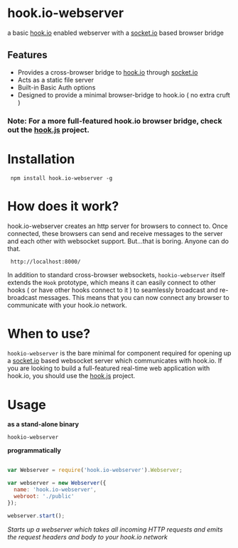 # hook.io-webserver

a basic [hook.io](http://hook.io) enabled webserver with a [socket.io](http://socket.io)  based browser bridge

## Features

  - Provides a cross-browser bridge to [hook.io](http://hook.io) through [socket.io](http://socket.io)
  - Acts as a static file server
  - Built-in Basic Auth options
  - Designed to provide a minimal browser-bridge to hook.io ( no extra cruft )

### Note: For a more full-featured hook.io browser bridge, check out the [hook.js](http://github.com/hookio/hook.js/) project.

# Installation

     npm install hook.io-webserver -g

# How does it work?

hook.io-webserver creates an http server for browsers to connect to. Once connected, these browsers can send and receive messages to the server and each other with websocket support. But...that is boring. Anyone can do that. 

     http://localhost:8000/

In addition to standard cross-browser websockets, `hookio-webserver` itself extends the `Hook` prototype, which means it can easily connect to other hooks ( or have other hooks connect to it ) to seamlessly broadcast and re-broadcast messages. This means that you can now connect any browser to communicate with your hook.io network.

# When to use?

`hookio-webserver` is the bare minimal for component required for opening up a [socket.io](http://socket.io) based websocket server which communicates with hook.io. If you are looking to build a full-featured real-time web application with hook.io, you should use the [hook.js](http://github.com/hookio/hook.js/) project.

# Usage

**as a stand-alone binary**

    hookio-webserver
    
**programmatically**

``` javascript
    
var Webserver = require('hook.io-webserver').Webserver;

var webserver = new Webserver({
  name: 'hook.io-webserver',
  webroot: './public'
});

webserver.start();
```

*Starts up a webserver which takes all incoming HTTP requests and emits the request headers and body to your hook.io network*